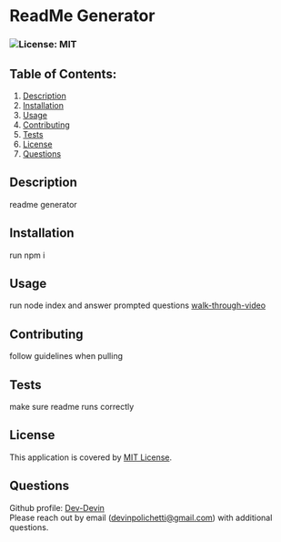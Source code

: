 # ReadMe Generator

### ![License: MIT](https://img.shields.io/badge/License-MIT-yellow.svg)

## Table of Contents:

1. [Description](#Description)
2. [Installation](#Installation)
3. [Usage](#Usage)
4. [Contributing](#Contributing)
5. [Tests](#Tests)
6. [License](#License)
7. [Questions](#Questions)

## Description

readme generator

## Installation

run npm i

## Usage

run node index and answer prompted questions
[walk-through-video](https://watch.screencastify.com/v/rPCRYKPq5QWwBvOw7I06)

## Contributing

follow guidelines when pulling

## Tests

make sure readme runs correctly

## License

This application is covered by [MIT License](https://choosealicense.com/licenses/mit/).

## Questions

Github profile: [Dev-Devin](https://github.com/Dev-Devin)  
 Please reach out by email (devinpolichetti@gmail.com) with additional questions.
